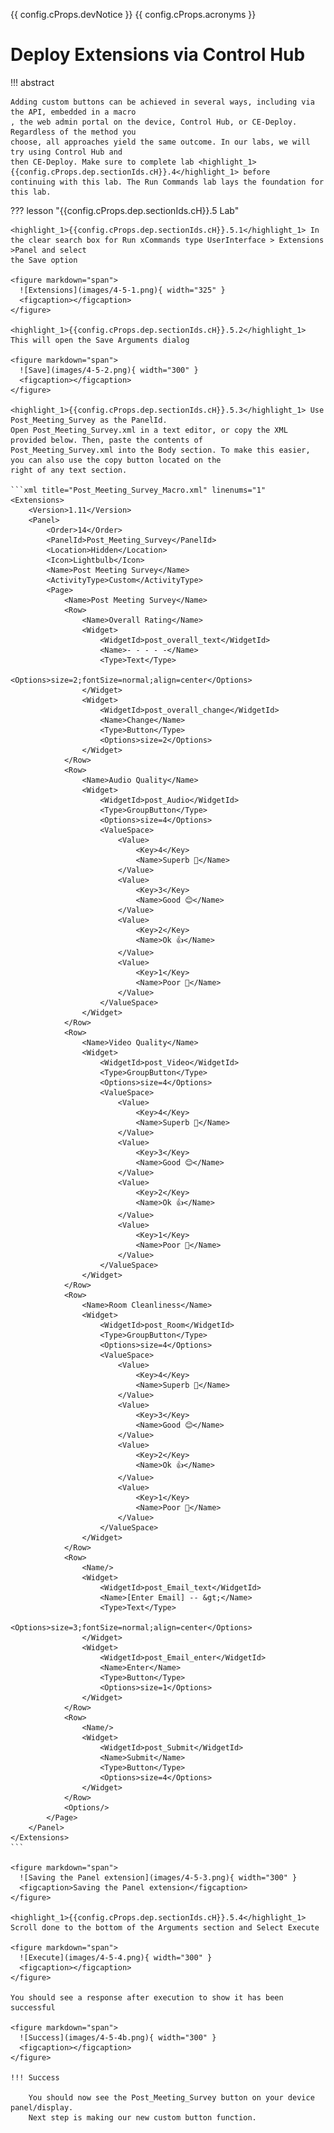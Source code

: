 {{ config.cProps.devNotice }}
{{ config.cProps.acronyms }}
# Deploy Extensions via Control Hub

!!! abstract

    Adding custom buttons can be achieved in several ways, including via the API, embedded in a macro
    , the web admin portal on the device, Control Hub, or CE-Deploy. Regardless of the method you 
    choose, all approaches yield the same outcome. In our labs, we will try using Control Hub and 
    then CE-Deploy. Make sure to complete lab <highlight_1>{{config.cProps.dep.sectionIds.cH}}.4</highlight_1> before 
    continuing with this lab. The Run Commands lab lays the foundation for this lab.

??? lesson "{{config.cProps.dep.sectionIds.cH}}.5 Lab"

    <highlight_1>{{config.cProps.dep.sectionIds.cH}}.5.1</highlight_1> In the clear search box for Run xCommands type UserInterface > Extensions >Panel and select 
    the Save option
    
    <figure markdown="span">
      ![Extensions](images/4-5-1.png){ width="325" }
      <figcaption></figcaption>
    </figure>
    
    <highlight_1>{{config.cProps.dep.sectionIds.cH}}.5.2</highlight_1> This will open the Save Arguments dialog
    
    <figure markdown="span">
      ![Save](images/4-5-2.png){ width="300" }
      <figcaption></figcaption>
    </figure>
    
    <highlight_1>{{config.cProps.dep.sectionIds.cH}}.5.3</highlight_1> Use Post_Meeting_Survey as the PanelId. 
    Open Post_Meeting_Survey.xml in a text editor, or copy the XML provided below. Then, paste the contents of 
    Post_Meeting_Survey.xml into the Body section. To make this easier, you can also use the copy button located on the 
    right of any text section.
    
    ```xml title="Post_Meeting_Survey_Macro.xml" linenums="1"
    <Extensions>
        <Version>1.11</Version>
        <Panel>
            <Order>14</Order>
            <PanelId>Post_Meeting_Survey</PanelId>
            <Location>Hidden</Location>
            <Icon>Lightbulb</Icon>
            <Name>Post Meeting Survey</Name>
            <ActivityType>Custom</ActivityType>
            <Page>
                <Name>Post Meeting Survey</Name>
                <Row>
                    <Name>Overall Rating</Name>
                    <Widget>
                        <WidgetId>post_overall_text</WidgetId>
                        <Name>- - - - -</Name>
                        <Type>Text</Type>
                        <Options>size=2;fontSize=normal;align=center</Options>
                    </Widget>
                    <Widget>
                        <WidgetId>post_overall_change</WidgetId>
                        <Name>Change</Name>
                        <Type>Button</Type>
                        <Options>size=2</Options>
                    </Widget>
                </Row>
                <Row>
                    <Name>Audio Quality</Name>
                    <Widget>
                        <WidgetId>post_Audio</WidgetId>
                        <Type>GroupButton</Type>
                        <Options>size=4</Options>
                        <ValueSpace>
                            <Value>
                                <Key>4</Key>
                                <Name>Superb 🎉</Name>
                            </Value>
                            <Value>
                                <Key>3</Key>
                                <Name>Good 😊</Name>
                            </Value>
                            <Value>
                                <Key>2</Key>
                                <Name>Ok 👍</Name>
                            </Value>
                            <Value>
                                <Key>1</Key>
                                <Name>Poor 🫤</Name>
                            </Value>
                        </ValueSpace>
                    </Widget>
                </Row>
                <Row>
                    <Name>Video Quality</Name>
                    <Widget>
                        <WidgetId>post_Video</WidgetId>
                        <Type>GroupButton</Type>
                        <Options>size=4</Options>
                        <ValueSpace>
                            <Value>
                                <Key>4</Key>
                                <Name>Superb 🎉</Name>
                            </Value>
                            <Value>
                                <Key>3</Key>
                                <Name>Good 😊</Name>
                            </Value>
                            <Value>
                                <Key>2</Key>
                                <Name>Ok 👍</Name>
                            </Value>
                            <Value>
                                <Key>1</Key>
                                <Name>Poor 🫤</Name>
                            </Value>
                        </ValueSpace>
                    </Widget>
                </Row>
                <Row>
                    <Name>Room Cleanliness</Name>
                    <Widget>
                        <WidgetId>post_Room</WidgetId>
                        <Type>GroupButton</Type>
                        <Options>size=4</Options>
                        <ValueSpace>
                            <Value>
                                <Key>4</Key>
                                <Name>Superb 🎉</Name>
                            </Value>
                            <Value>
                                <Key>3</Key>
                                <Name>Good 😊</Name>
                            </Value>
                            <Value>
                                <Key>2</Key>
                                <Name>Ok 👍</Name>
                            </Value>
                            <Value>
                                <Key>1</Key>
                                <Name>Poor 🫤</Name>
                            </Value>
                        </ValueSpace>
                    </Widget>
                </Row>
                <Row>
                    <Name/>
                    <Widget>
                        <WidgetId>post_Email_text</WidgetId>
                        <Name>[Enter Email] -- &gt;</Name>
                        <Type>Text</Type>
                        <Options>size=3;fontSize=normal;align=center</Options>
                    </Widget>
                    <Widget>
                        <WidgetId>post_Email_enter</WidgetId>
                        <Name>Enter</Name>
                        <Type>Button</Type>
                        <Options>size=1</Options>
                    </Widget>
                </Row>
                <Row>
                    <Name/>
                    <Widget>
                        <WidgetId>post_Submit</WidgetId>
                        <Name>Submit</Name>
                        <Type>Button</Type>
                        <Options>size=4</Options>
                    </Widget>
                </Row>
                <Options/>
            </Page>
        </Panel>
    </Extensions>
    ```
    
    <figure markdown="span">
      ![Saving the Panel extension](images/4-5-3.png){ width="300" }
      <figcaption>Saving the Panel extension</figcaption>
    </figure>
    
    <highlight_1>{{config.cProps.dep.sectionIds.cH}}.5.4</highlight_1> Scroll done to the bottom of the Arguments section and Select Execute
    
    <figure markdown="span">
      ![Execute](images/4-5-4.png){ width="300" }
      <figcaption></figcaption>
    </figure>
    
    You should see a response after execution to show it has been successful
    
    <figure markdown="span">
      ![Success](images/4-5-4b.png){ width="300" }
      <figcaption></figcaption>
    </figure>

    !!! Success
    
        You should now see the Post_Meeting_Survey button on your device panel/display. 
        Next step is making our new custom button function.